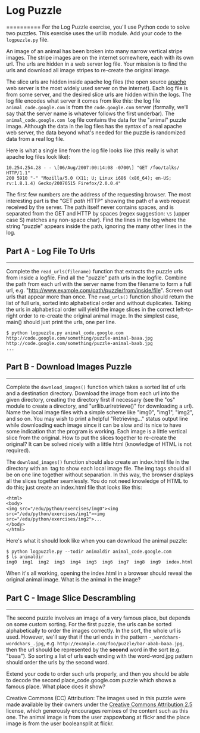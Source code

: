 # Log Puzzle
==========
For the Log Puzzle exercise, you'll use Python code to solve two puzzles. This exercise uses the urllib module. Add your code to the `logpuzzle.py` file.

An image of an animal has been broken into many narrow vertical stripe images. The stripe images are on the internet somewhere, each with its own url. The urls are hidden in a web server log file. Your mission is to find the urls and download all image stripes to re-create the original image.

The slice urls are hidden inside apache log files (the open source [apache](http://httpd.apache.org/) web server is the most widely used server on the internet). Each log file is from some server, and the desired slice urls are hidden within the logs. The log file encodes what server it comes from like this: the log file `animal_code.google.com` is from the `code.google.com` server (formally, we'll say that the server name is whatever follows the first underbar). The `animal_code.google.com log` file contains the data for the "animal" puzzle image. Although the data in the log files has the syntax of a real apache web server, the data beyond what's needed for the puzzle is randomized data from a real log file.

Here is what a single line from the log file looks like (this really is what apache log files look like):
```
10.254.254.28 - - \[06/Aug/2007:00:14:08 -0700\] "GET /foo/talks/ HTTP/1.1"
200 5910 "-" "Mozilla/5.0 (X11; U; Linux i686 (x86_64); en-US; rv:1.8.1.4) Gecko/20070515 Firefox/2.0.0.4"
```
The first few numbers are the address of the requesting browser. The most interesting part is the "GET _path_ HTTP" showing the path of a web request received by the server. The path itself never contains spaces, and is separated from the GET and HTTP by spaces (regex suggestion: `\S` (upper case S) matches any non-space char). Find the lines in the log where the string "puzzle" appears inside the path, ignoring the many other lines in the log.

## Part A - Log File To Urls
-------------------------

Complete the `read_urls(filename)` function that extracts the puzzle urls from inside a logfile. Find all the "puzzle" path urls in the logfile. Combine the path from each url with the server name from the filename to form a full url, e.g. "http://www.example.com/path/puzzle/from/inside/file". Screen out urls that appear more than once. The `read_urls()` function should return the list of full urls, sorted into alphabetical order and without duplicates. Taking the urls in alphabetical order will yield the image slices in the correct left-to-right order to re-create the original animal image. In the simplest case, main() should just print the urls, one per line.

```
$ python logpuzzle.py animal_code.google.com
http://code.google.com/something/puzzle-animal-baaa.jpg
http://code.google.com/something/puzzle-animal-baab.jpg
...
```

## Part B - Download Images Puzzle
-------------------------------

Complete the `download_images()` function which takes a sorted list of urls and a destination directory. Download the image from each url into the given directory, creating the directory first if necessary (see the "os" module to create a directory, and "urllib.urlretrieve()" for downloading a url). Name the local image files with a simple scheme like "img0", "img1", "img2", and so on. You may wish to print a helpful "Retrieving..." status output line while downloading each image since it can be slow and its nice to have some indication that the program is working. Each image is a little vertical slice from the original. How to put the slices together to re-create the original? It can be solved nicely with a little html (knowledge of HTML is not required).

The `download_images()` function should also create an index.html file in the directory with an <img> tag to show each local image file. The img tags should all be on one line together without separation. In this way, the browser displays all the slices together seamlessly. You do not need knowledge of HTML to do this; just create an index.html file that looks like this:

```
<html>
<body>
<img src="/edu/python/exercises/img0"><img src="/edu/python/exercises/img1"><img src="/edu/python/exercises/img2">...
</body>
</html>
```

Here's what it should look like when you can download the animal puzzle:

```
$ python logpuzzle.py --todir animaldir animal_code.google.com
$ ls animaldir
img0  img1  img2  img3  img4  img5  img6  img7  img8  img9  index.html
```

When it's all working, opening the index.html in a browser should reveal the original animal image. What is the animal in the image?

## Part C - Image Slice Descrambling
---------------------------------

The second puzzle involves an image of a very famous place, but depends on some custom sorting. For the first puzzle, the urls can be sorted alphabetically to order the images correctly. In the sort, the whole url is used. However, we'll say that if the url ends in the pattern `-_wordchars-wordchars_.jpg`, e.g. `http://example.com/foo/puzzle/bar-abab-baaa.jpg`, then the url should be represented by the **second** word in the sort (e.g. "baaa"). So sorting a list of urls each ending with the word-word.jpg pattern should order the urls by the second word.

Extend your code to order such urls properly, and then you should be able to decode the second place_code.google.com puzzle which shows a famous place. What place does it show?

Creative Commons (CC) Attribution: The images used in this puzzle were made available by their owners under the [Creative Commons Attribution 2.5](http://creativecommons.org/licenses/by/2.5/) license, which generously encourages remixes of the content such as this one. The animal image is from the user zappowbang at flickr and the place image is from the user booleansplit at flickr.

